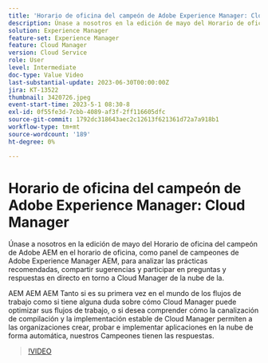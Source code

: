 ```yaml
---
title: 'Horario de oficina del campeón de Adobe Experience Manager: Cloud Manager'
description: Únase a nosotros en la edición de mayo del Horario de oficina del campeón de Adobe AEM en forma de panel de campeones de Adobe Experience Manager AEM AEM AEM AEM para discutir prácticas recomendadas, compartir sugerencias y participar en preguntas y respuestas en directo en torno a Cloud Manager.Ya sea que sea nuevo en Cloud Manager, tenga una pregunta acerca de cómo Cloud Manager puede optimizar sus flujos de trabajo o desee comprender cómo la canalización de compilación y la implementación estable de Cloud Manager permite a las organizaciones crear, probar e implementar aplicaciones en la nube automáticamente, nuestros campeones tienen las respuestas.
solution: Experience Manager
feature-set: Experience Manager
feature: Cloud Manager
version: Cloud Service
role: User
level: Intermediate
doc-type: Value Video
last-substantial-update: 2023-06-30T00:00:00Z
jira: KT-13522
thumbnail: 3420726.jpeg
event-start-time: 2023-5-1 08:30-8
exl-id: 0f55fe3d-7cbb-4089-af3f-2ff116605dfc
source-git-commit: 1792dc318643aec2c12613f621361d72a7a918b1
workflow-type: tm+mt
source-wordcount: '189'
ht-degree: 0%

---
```


# Horario de oficina del campeón de Adobe Experience Manager: Cloud Manager

Únase a nosotros en la edición de mayo del Horario de oficina del campeón de Adobe AEM en el horario de oficina, como panel de campeones de Adobe Experience Manager AEM, para analizar las prácticas recomendadas, compartir sugerencias y participar en preguntas y respuestas en directo en torno a Cloud Manager de la nube de la.

AEM AEM AEM Tanto si es su primera vez en el mundo de los flujos de trabajo como si tiene alguna duda sobre cómo Cloud Manager puede optimizar sus flujos de trabajo, o si desea comprender cómo la canalización de compilación y la implementación estable de Cloud Manager permiten a las organizaciones crear, probar e implementar aplicaciones en la nube de forma automática, nuestros Campeones tienen las respuestas.

>[!VIDEO](https://video.tv.adobe.com/v/3420726/?learn=on)
